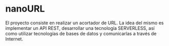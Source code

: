 # nanoURL
El proyecto consiste en realizar un acortador de URL. La idea del mismo es implementar un API REST, desarrollar una tecnología SERVERLESS, así como utilizar tecnologías de bases de datos y comunicarlas a través de Internet.


